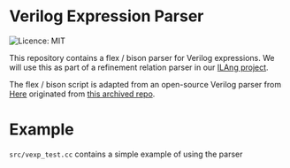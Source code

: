 
# Verilog Expression Parser

![Licence: MIT](https://img.shields.io/badge/License-MIT-blue.svg)

This repository contains a flex / bison parser for Verilog expressions.
We will use this as part of a refinement relation parser in our [ILAng project](https://github.com/Bo-Yuan-Huang/ILAng).

The flex / bison script is adapted from an open-source Verilog parser from [Here](https://github.com/zhanghongce/verilog-parser) originated from [this archived repo](https://github.com/ben-marshall/verilog-parser).

# Example

`src/vexp_test.cc` contains a simple example of using the parser
